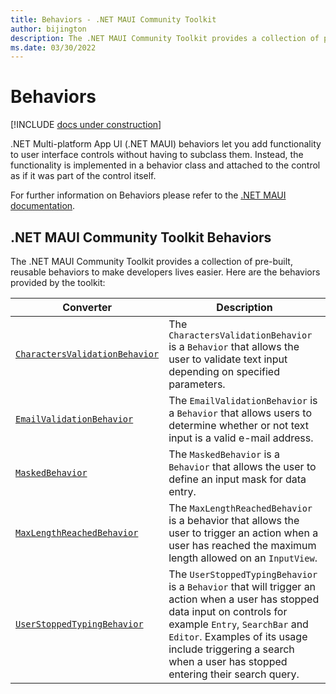```yaml
---
title: Behaviors - .NET MAUI Community Toolkit
author: bijington
description: The .NET MAUI Community Toolkit provides a collection of pre-built, reusable behaviors to make developers lives easier.
ms.date: 03/30/2022
---
```


# Behaviors

[!INCLUDE [docs under construction](../includes/preview-note.md)]

.NET Multi-platform App UI (.NET MAUI) behaviors let you add functionality to user interface controls without having to subclass them. Instead, the functionality is implemented in a behavior class and attached to the control as if it was part of the control itself.

For further information on Behaviors please refer to the [.NET MAUI documentation](/dotnet/maui/fundamentals/behaviors).

## .NET MAUI Community Toolkit Behaviors

The .NET MAUI Community Toolkit provides a collection of pre-built, reusable behaviors to make developers lives easier. Here are the behaviors provided by the toolkit:

| Converter | Description |
| --------- | ----------- |
| [`CharactersValidationBehavior`](characters-validation-behavior.md) | The `CharactersValidationBehavior` is a `Behavior` that allows the user to validate text input depending on specified parameters. |
| [`EmailValidationBehavior`](email-validation-behavior.md) | The `EmailValidationBehavior` is a `Behavior` that allows users to determine whether or not text input is a valid e-mail address. |
| [`MaskedBehavior`](masked-behavior.md) | The `MaskedBehavior` is a `Behavior` that allows the user to define an input mask for data entry. |
| [`MaxLengthReachedBehavior`](maximum-length-reached-behavior.md) | The `MaxLengthReachedBehavior` is a behavior that allows the user to trigger an action when a user has reached the maximum length allowed on an `InputView`. |
| [`UserStoppedTypingBehavior`](user-stopped-typing-behavior.md) | The `UserStoppedTypingBehavior` is a `Behavior` that will trigger an action when a user has stopped data input on controls for example `Entry`, `SearchBar` and `Editor`. Examples of its usage include triggering a search when a user has stopped entering their search query. |
